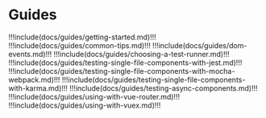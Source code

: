 # Guides

!!!include(docs/guides/getting-started.md)!!!
!!!include(docs/guides/common-tips.md)!!!
!!!include(docs/guides/dom-events.md)!!!
!!!include(docs/guides/choosing-a-test-runner.md)!!!
!!!include(docs/guides/testing-single-file-components-with-jest.md)!!!
!!!include(docs/guides/testing-single-file-components-with-mocha-webpack.md)!!!
!!!include(docs/guides/testing-single-file-components-with-karma.md)!!!
!!!include(docs/guides/testing-async-components.md)!!!
!!!include(docs/guides/using-with-vue-router.md)!!!
!!!include(docs/guides/using-with-vuex.md)!!!